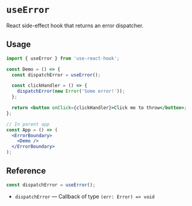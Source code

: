 # `useError`

React side-effect hook that returns an error dispatcher.

## Usage

```jsx
import { useError } from 'use-react-hook';

const Demo = () => {
  const dispatchError = useError();

  const clickHandler = () => {
    dispatchError(new Error('Some error!'));
  };

  return <button onClick={clickHandler}>Click me to throw</button>;
};

// In parent app
const App = () => (
  <ErrorBoundary>
    <Demo />
  </ErrorBoundary>
);
```

## Reference

```js
const dispatchError = useError();
```

- `dispatchError` &mdash; Callback of type `(err: Error) => void`
